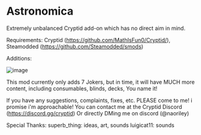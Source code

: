 # Astronomica
Extremely unbalanced Cryptid add-on which has no direct aim in mind.

Requirements: Cryptid (https://github.com/MathIsFun0/Cryptid/), Steamodded (https://github.com/Steamodded/smods)

Additions:

![image](https://github.com/user-attachments/assets/575701de-e9b5-4bf1-8964-51c98e9f2ffb)

This mod currently only adds 7 Jokers, but in time, it will have MUCH more content, including consumables, blinds, decks, You name it!

If you have any suggestions, complaints, fixes, etc. PLEASE come to me! i promise i'm approachable!
You can contact me at the Cryptid Discord (https://discord.gg/cryptid) Or directly DMing me on discord (@naoriley)

Special Thanks:
superb_thing: ideas, art, sounds
luigicat11: sounds
